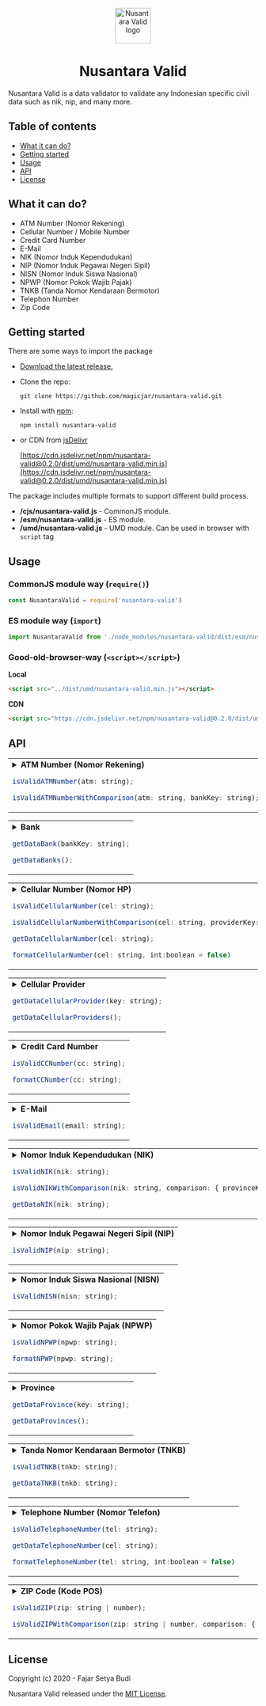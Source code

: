 
<p align="center">
    <img src="https://magicjar.github.io/assets/images/portfolios/nusantara-valid-logo.svg" alt="Nusantara Valid logo" width=72 height=72>
  <h1 align="center" style="font-weight: bold">Nusantara Valid</h1>
</p>

Nusantara Valid is a data validator to validate any Indonesian specific civil data such as nik, nip, and many more.

## **Table of contents**

- [What it can do?](#what-it-can-do)
- [Getting started](#getting-started)
- [Usage](#usage)
- [API](#api)
- [License](#license)

## **What it can do?**

- ATM Number (Nomor Rekening)
- Cellular Number / Mobile Number
- Credit Card Number
- E-Mail
- NIK (Nomor Induk Kependudukan)
- NIP (Nomor Induk Pegawai Negeri Sipil)
- NISN (Nomor Induk Siswa Nasional)
- NPWP (Nomor Pokok Wajib Pajak)
- TNKB (Tanda Nomor Kendaraan Bermotor)
- Telephon Number
- Zip Code

## **Getting started**

There are some ways to import the package
- [Download the latest release.](https://github.com/magicjar/nusantara-valid/releases)
- Clone the repo:

    `git clone https://github.com/magicjar/nusantara-valid.git`
    
- Install with [npm](https://www.npmjs.com/):
    
    `npm install nusantara-valid`

- or CDN from [jsDelivr](https://www.jsdelivr.com)

    [https://cdn.jsdelivr.net/npm/nusantara-valid@0.2.0/dist/umd/nusantara-valid.min.js](https://cdn.jsdelivr.net/npm/nusantara-valid@0.2.0/dist/umd/nusantara-valid.min.js)

The package includes multiple formats to support different build process.
- **/cjs/nusantara-valid.js** - CommonJS module.
- **/esm/nusantara-valid.js** - ES module.
- **/umd/nusantara-valid.js** - UMD module. Can be used in browser with `script` tag

## **Usage**

### CommonJS module way (`require()`)

``` javascript
const NusantaraValid = require('nusantara-valid')
```

### ES module way (`import`)

``` javascript
import NusantaraValid from './node_modules/nusantara-valid/dist/esm/nusantara-valid.js'
```

### Good-old-browser-way (`<script></script>`)

**Local**

``` html
<script src="../dist/umd/nusantara-valid.min.js"></script>
```

**CDN**

``` html
<script src="https://cdn.jsdelivr.net/npm/nusantara-valid@0.2.0/dist/umd/nusantara-valid.min.js"></script>
```

## **API**

<table><tbody><tr><td><details><summary><b>ATM Number (Nomor Rekening)</b>

``` javascript
isValidATMNumber(atm: string);

isValidATMNumberWithComparison(atm: string, bankKey: string);
```
</summary>
Result:

``` javascript
isValidATMNumber('87.800.000.00');
// true

isValidATMNumberWithComparison('1230005123000', 'MDRK');
// true
```
</details></td></tr></tbody></table>

<table><tbody><tr><td><details><summary><b>Bank</b>

``` javascript
getDataBank(bankKey: string);

getDataBanks();
```
</summary>

Result:
``` javascript
getDataBank('BCAK');
// { key: 'BCAK', name: 'Bank Central Asia' }

getDataBanks();
// [
//     { key: 'BCAK', name: 'Bank Central Asia' },
//     { key: 'BCAS', name: 'Bank Central Asia Syariah' },
//     { key: 'BNIK', name: 'Bank Negara Indonesia' },
//     ...
// ]
```
</details></td></tr></tbody></table>

<table><tbody><tr><td><details><summary><b>Cellular Number (Nomor HP)</b>

``` javascript
isValidCellularNumber(cel: string);

isValidCellularNumberWithComparison(cel: string, providerKey: string);

getDataCellularNumber(cel: string);

formatCellularNumber(cel: string, int:boolean = false)
```
</summary>

Result:
``` javascript
isValidCellularNumber('081212341234');
// true

isValidCellularNumberWithComparison('081212341234', 'TELKOMSEL');
// true

getDataCellularNumber('085612341234');
// {
//     "number": "0856-1234-1234",
//     "provider": {
//         "key": "INDOSAT",
//         "name": "Indosat Ooredoo"
//     }
// }

formatCellularNumber('+6281812341234');
// '0818-1234-1234'
formatCellularNumber('085612341234', true);
// '+62856-1234-1234'
```
</details></td></tr></tbody></table>

<table><tbody><tr><td><details><summary><b>Cellular Provider</b>

``` javascript
getDataCellularProvider(key: string);

getDataCellularProviders();
```
</summary>

Result:
``` javascript
getDataCellularProvider('TELKOMSEL');
// { "key": "TELKOMSEL", "name": "Telkomsel" }

getDataCellularProviders();
// [
//     { key: 'TELKOMSEL', name: 'Telkomsel' },
//     { key: 'INDOSAT', name: 'Indosat Ooredoo' },
//     { key: 'XL', name: 'XL Axiata' },
//     ...
// ]
```
</details></td></tr></tbody></table>

<table><tbody><tr><td><details><summary><b>Credit Card Number</b>

``` javascript
isValidCCNumber(cc: string);

formatCCNumber(cc: string);
```
</summary>

Result:
``` javascript
isValidCCNumber('4000123456789010');
// true
isValidCCNumber('5000 1234 5678 9010');
// true

formatCCNumber('4000123456789010');
// '4000 1234 5678 9010'
formatCCNumber('5000 1234 5678 9010');
// '5000 1234 5678 9010'
```
</details></td></tr></tbody></table>

<table><tbody><tr><td><details><summary><b>E-Mail</b>

``` javascript
isValidEmail(email: string);
```
</summary>

Result:
``` javascript
isValidEmail('myawesom-email@domain.tld');
// true
```
</details></td></tr></tbody></table>

<table><tbody><tr><td><details><summary><b>Nomor Induk Kependudukan (NIK)</b>

``` javascript
isValidNIK(nik: string);

isValidNIKWithComparison(nik: string, comparison: { provinceKy?: string, birthday?: string });

getDataNIK(nik: string);
```
</summary>

Result:
``` javascript
isValidNIK('3101011212930001');
// true

isValidNIKWithComparison('3101011212930001', { provinceKey: 'JK', birthday: '1993-12-12' });
// true

getDataNIK('3101011212930001');
// {
//     nik: '3101011212930001',
//     birthday: 2006-12-20T00:00:00.000Z,
//     sex: 'Male',
//     province: {
//         key: 'JK',
//         name: 'Jakarta'
//     }
// }
```
</details></td></tr></tbody></table>

<table><tbody><tr><td><details><summary><b>Nomor Induk Pegawai Negeri Sipil (NIP)</b>

``` javascript
isValidNIP(nip: string);
```
</summary>

Result:
``` javascript
isValidNIP('198512262000051001');
// true
```
</details></td></tr></tbody></table>

<table><tbody><tr><td><details><summary><b>Nomor Induk Siswa Nasional (NISN)</b>

``` javascript
isValidNISN(nisn: string);
```
</summary>

Result:
``` javascript
isValidNISN('0061230001');
// true
```
</details></td></tr></tbody></table>

<table><tbody><tr><td><details><summary><b>Nomor Pokok Wajib Pajak (NPWP)</b>

``` javascript
isValidNPWP(npwp: string);

formatNPWP(npwp: string);
```
</summary>

Result:
``` javascript
isValidNPWP('09.123.123.1-123.123');
// true
isValidNPWP('091231231123123');
// true

formatNPWP('091231231123123');
// '09.123.123.1-123.123'
```
</details></td></tr></tbody></table>

<table><tbody><tr><td><details><summary><b>Province</b>

``` javascript
getDataProvince(key: string);

getDataProvinces();
```
</summary>

Result:
``` javascript
getDataProvince('YO');
// { key: 'YO', name: 'Yogyakarta' }

getDataProvinces();
// [
//     { key: 'AC', name: 'Aceh' },
//     { key: 'BA', name: 'Bali' },
//     { key: 'BB', name: 'Kepulauan Bangka Belitung' },
//     ...
// ]
```
</details></td></tr></tbody></table>

<table><tbody><tr><td><details><summary><b>Tanda Nomor Kendaraan Bermotor (TNKB)</b>

``` javascript
isValidTNKB(tnkb: string);

getDataTNKB(tnkb: string);
```
</summary>

Result:
``` javascript
isValidTNKB('AB1234XYZ');
// true

getDataTNKB('AB1234XYZ');
// {
//     areaCode: 'AB',
//     index: 1234,
//     detailedAreaCode: 'XYZ',
//     province: {
//         key: 'YO',
//         name: 'Yogyakarta'
//     }
// }
```
</details></td></tr></tbody></table>

<table><tbody><tr><td><details><summary><b>Telephone Number (Nomor Telefon)</b>

``` javascript
isValidTelephoneNumber(tel: string);

getDataTelephoneNumber(cel: string);

formatTelephoneNumber(tel: string, int:boolean = false)
```
</summary>

Result:
``` javascript
isValidTelephoneNumber('0274123123');
// true

getDataTelephoneNumber('0274123123');
// {
//     "number": "0274-123123",
//     "origin": {
//         "key": "YO",
//         "name": "Yogyakarta"
//     }
// }

formatTelephoneNumber('0274123123');
// '0274-123123'
formatTelephoneNumber('0274123123', true);
// '+62274-123123'
```
</details></td></tr></tbody></table>

<table><tbody><tr><td><details><summary><b>ZIP Code (Kode POS)</b>

``` javascript
isValidZIP(zip: string | number);

isValidZIPWithComparison(zip: string | number, comparison: { provinceKy?: string });
```
</summary>

Result:
``` javascript
isValidZIP('55264');
// true
isValidZIP(55264);
// true

isValidZIPWithComparison('55264', { provinceKey: 'YO' });
// true
isValidZIPWithComparison(55264, { provinceKey: 'YO' });
// true
```
</details></td></tr></tbody></table>

## **License**

Copyright (c) 2020 - Fajar Setya Budi

Nusantara Valid released under the [MIT License](https://github.com/magicjar/nusantara-valid/blob/master/LICENSE).